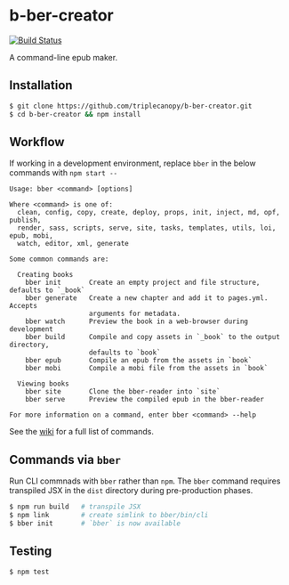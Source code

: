 # b-ber-creator

[![Build Status](https://travis-ci.com/triplecanopy/b-ber-creator.svg?token=d5sXqMpXEby4v8y2wENP&branch=master)](https://travis-ci.com/triplecanopy/b-ber-creator)

A command-line epub maker.

## Installation

```bash
$ git clone https://github.com/triplecanopy/b-ber-creator.git
$ cd b-ber-creator && npm install
```

## Workflow

If working in a development environment, replace `bber` in the below commands with `npm start --`

```
Usage: bber <command> [options]

Where <command> is one of:
  clean, config, copy, create, deploy, props, init, inject, md, opf, publish,
  render, sass, scripts, serve, site, tasks, templates, utils, loi, epub, mobi,
  watch, editor, xml, generate

Some common commands are:

  Creating books
    bber init       Create an empty project and file structure, defaults to `_book`
    bber generate   Create a new chapter and add it to pages.yml. Accepts
                    arguments for metadata.
    bber watch      Preview the book in a web-browser during development
    bber build      Compile and copy assets in `_book` to the output directory,
                    defaults to `book`
    bber epub       Compile an epub from the assets in `book`
    bber mobi       Compile a mobi file from the assets in `book`

  Viewing books
    bber site       Clone the bber-reader into `site`
    bber serve      Preview the compiled epub in the bber-reader

For more information on a command, enter bber <command> --help
```

See the [wiki](https://github.com/triplecanopy/b-ber-creator/wiki/CLI-Command-List#full-command-list) for a full list of commands.

## Commands via `bber`

Run CLI commnads with `bber` rather than `npm`. The `bber` command requires transpiled JSX in the `dist` directory during pre-production phases.

```bash
$ npm run build   # transpile JSX
$ npm link        # create simlink to bber/bin/cli
$ bber init       # `bber` is now available
```

## Testing

```
$ npm test
```
